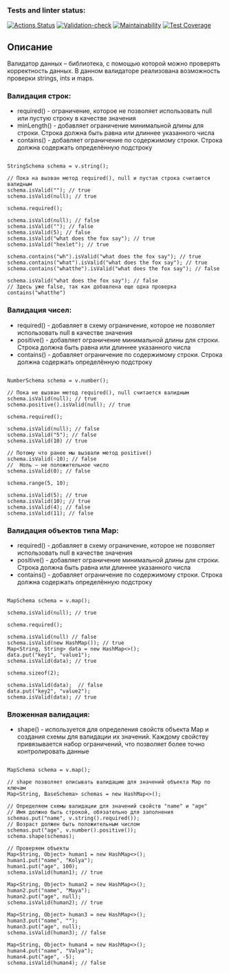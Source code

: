 ### Tests and linter status:
[![Actions Status](https://github.com/reshetovsn/java-project-78/workflows/hexlet-check/badge.svg)](https://github.com/reshetovsn/java-project-78/actions)
[![Validation-check](https://github.com/reshetovsn/java-project-78/actions/workflows/main.yml/badge.svg)](https://github.com/reshetovsn/java-project-78/actions/workflows/main.yml)
[![Maintainability](https://api.codeclimate.com/v1/badges/c21d3d00c23e13695e11/maintainability)](https://codeclimate.com/github/reshetovsn/java-project-78/maintainability)
[![Test Coverage](https://api.codeclimate.com/v1/badges/c21d3d00c23e13695e11/test_coverage)](https://codeclimate.com/github/reshetovsn/java-project-78/test_coverage)
## Описание
Валидатор данных – библиотека, с помощью которой можно проверять корректность данных. В данном валидаторе реализована возможность проверки strings, ints и maps.

### Валидация строк:
* required() - ограничение, которое не позволяет использовать null или пустую строку в качестве значения  
* minLength() - добавляет ограничение минимальной длины для строки. Строка должна быть равна или длиннее указанного числа  
* contains() - добавляет ограничение по содержимому строки. Строка должна содержать определённую подстроку  

```Validator v = new Validator();

StringSchema schema = v.string();

// Пока на вызван метод required(), null и пустая строка считаются валидным
schema.isValid(""); // true
schema.isValid(null); // true

schema.required();

schema.isValid(null); // false
schema.isValid(""); // false
schema.isValid(5); // false
schema.isValid("what does the fox say"); // true
schema.isValid("hexlet"); // true

schema.contains("wh").isValid("what does the fox say"); // true
schema.contains("what").isValid("what does the fox say"); // true
schema.contains("whatthe").isValid("what does the fox say"); // false

schema.isValid("what does the fox say"); // false
// Здесь уже false, так как добавлена еще одна проверка contains("whatthe")
```
### Валидация чисел:
* required() - добавляет в схему ограничение, которое не позволяет использовать null в качестве значения  
* positive() - добавляет ограничение минимальной длины для строки. Строка должна быть равна или длиннее указанного числа  
* contains() - добавляет ограничение по содержимому строки. Строка должна содержать определённую подстроку  

```Validator v = new Validator();

NumberSchema schema = v.number();

// Пока не вызван метод required(), null считается валидным
schema.isValid(null); // true
schema.positive().isValid(null); // true

schema.required();

schema.isValid(null); // false
schema.isValid("5"); // false
schema.isValid(10) // true

// Потому что ранее мы вызвали метод positive()
schema.isValid(-10); // false
//  Ноль — не положительное число
schema.isValid(0); // false

schema.range(5, 10);

schema.isValid(5); // true
schema.isValid(10); // true
schema.isValid(4); // false
schema.isValid(11); // false
```
### Валидация объектов типа Map:
* required() - добавляет в схему ограничение, которое не позволяет использовать null в качестве значения  
* positive() - добавляет ограничение минимальной длины для строки. Строка должна быть равна или длиннее указанного числа  
* contains() - добавляет ограничение по содержимому строки. Строка должна содержать определённую подстроку  

```Validator v = new Validator();

MapSchema schema = v.map();

schema.isValid(null); // true

schema.required();

schema.isValid(null) // false
schema.isValid(new HashMap()); // true
Map<String, String> data = new HashMap<>();
data.put("key1", "value1");
schema.isValid(data); // true

schema.sizeof(2);

schema.isValid(data);  // false
data.put("key2", "value2");
schema.isValid(data); // true
```
### Вложенная валидация:
* shape() - используется для определения свойств объекта Map и создания схемы для валидации их значений. 
Каждому свойству привязывается набор ограничений, что позволяет более точно контролировать данные  

```Validator v = new Validator();

MapSchema schema = v.map();

// shape позволяет описывать валидацию для значений объекта Map по ключам
Map<String, BaseSchema> schemas = new HashMap<>();

// Определяем схемы валидации для значений свойств "name" и "age"
// Имя должно быть строкой, обязательно для заполнения
schemas.put("name", v.string().required());
// Возраст должен быть положительным числом
schemas.put("age", v.number().positive());
schema.shape(schemas);

// Проверяем объекты
Map<String, Object> human1 = new HashMap<>();
human1.put("name", "Kolya");
human1.put("age", 100);
schema.isValid(human1); // true

Map<String, Object> human2 = new HashMap<>();
human2.put("name", "Maya");
human2.put("age", null);
schema.isValid(human2); // true

Map<String, Object> human3 = new HashMap<>();
human3.put("name", "");
human3.put("age", null);
schema.isValid(human3); // false

Map<String, Object> human4 = new HashMap<>();
human4.put("name", "Valya");
human4.put("age", -5);
schema.isValid(human4); // false
```
